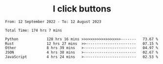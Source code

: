 <h1 align="center">
I click buttons
</h1>

<!--START_SECTION:waka-->

```txt
From: 12 September 2022 - To: 12 August 2023

Total Time: 174 hrs 7 mins

Python             128 hrs 16 mins >>>>>>>>>>>>>>>>>>-------   73.67 %
Rust               12 hrs 27 mins  >>-----------------------   07.15 %
Other              8 hrs 39 mins   >------------------------   04.97 %
JSON               4 hrs 38 mins   >------------------------   02.67 %
JavaScript         4 hrs 24 mins   >------------------------   02.53 %
```

<!--END_SECTION:waka-->
